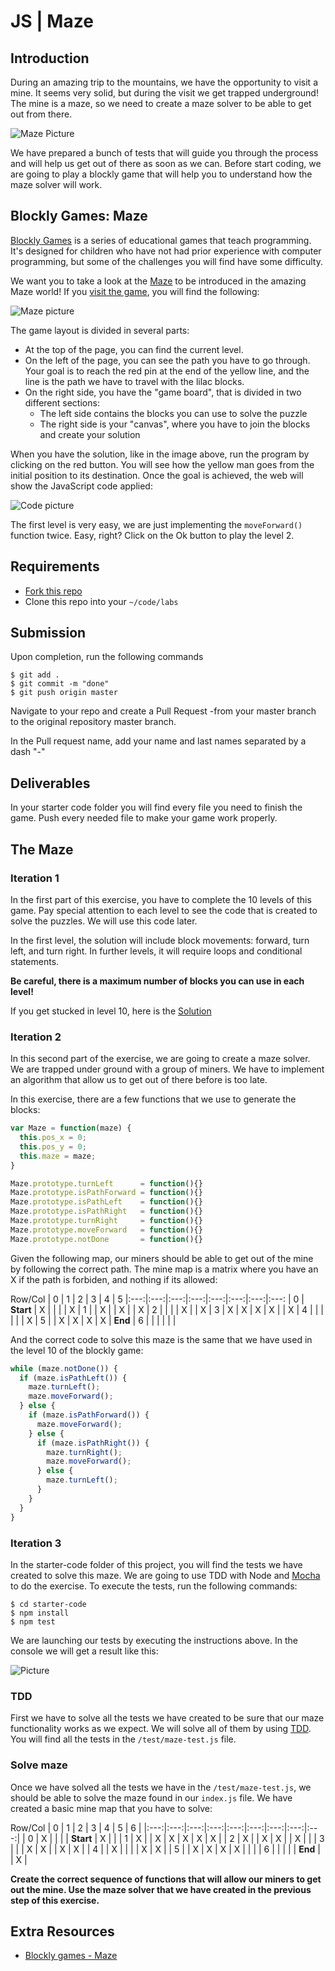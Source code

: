 

# JS | Maze

## Introduction

During an amazing trip to the mountains, we have the opportunity to visit a mine. It seems very solid, but during the visit we get trapped underground! The mine is a maze, so we need to create a maze solver to be able to get out from there.

![Maze Picture](https://i.imgur.com/DDuEYCb.png)

We have prepared a bunch of tests that will guide you through the process and will help us get out of there as soon as we can. Before start coding, we are going to play a blockly game that will help you to understand how the maze solver will work.

## Blockly Games: Maze

[Blockly Games](https://blockly-games.appspot.com/) is a series of educational games that teach programming. It's designed for children who have not had prior experience with computer programming, but some of the challenges you will find have some difficulty.

We want you to take a look at the [Maze](https://blockly-games.appspot.com/maze?lang=en) to be introduced in the amazing Maze world! If you [visit the game](https://blockly-games.appspot.com/maze?lang=en), you will find the following:

![Maze picture](https://i.imgur.com/NbDwcTm.png)

The game layout is divided in several parts:

- At the top of the page, you can find the current level.
- On the left of the page, you can see the path you have to go through. Your goal is to reach the red pin at the end of the yellow line, and the line is the path we have to travel with the lilac blocks.
- On the right side, you have the "game board", that is divided in two different sections:
	- The left side contains the blocks you can use to solve the puzzle
	- The right side is your "canvas", where you have to join the blocks and create your solution

When you have the solution, like in the image above, run the program by clicking on the red button. You will see how the yellow man goes from the initial position to its destination. Once the goal is achieved, the web will show the JavaScript code applied:

![Code picture](https://i.imgur.com/vmm6AXq.png)

The first level is very easy, we are just implementing the `moveForward()` function twice. Easy, right? Click on the Ok button to play the level 2.

## Requirements

- [Fork this repo](https://guides.github.com/activities/forking/)
- Clone this repo into your `~/code/labs`

## Submission

Upon completion, run the following commands

```
$ git add .
$ git commit -m "done"
$ git push origin master
```
Navigate to your repo and create a Pull Request -from your master branch to the original repository master branch.

In the Pull request name, add your name and last names separated by a dash "-"

## Deliverables
In your starter code folder you will find every file you need to finish the game. Push every needed file to make your game work properly.

## The Maze

### Iteration 1

In the first part of this exercise, you have to complete the 10 levels of this game. Pay special attention to each level to see the code that is created to solve the puzzles. We will use this code later.

In the first level, the solution will include block movements: forward, turn left, and turn right. In further levels, it will require loops and conditional statements.

**Be careful, there is a maximum number of blocks you can use in each level!**


If you get stucked in level 10, here is the [Solution](https://i.imgur.com/QlGNLx5.png)


### Iteration 2

In this second part of the exercise, we are going to create a maze solver. We are trapped under ground with a group of miners. We have to implement an algorithm that allow us to get out of there before is too late.

In this exercise, there are a few functions that we use to generate the blocks:

```javascript
var Maze = function(maze) {
  this.pos_x = 0;
  this.pos_y = 0;
  this.maze = maze;
}

Maze.prototype.turnLeft      = function(){}
Maze.prototype.isPathForward = function(){}
Maze.prototype.isPathLeft    = function(){}
Maze.prototype.isPathRight   = function(){}
Maze.prototype.turnRight     = function(){}
Maze.prototype.moveForward   = function(){}
Maze.prototype.notDone       = function(){}
```

Given the following map, our miners should be able to get out of the mine by following the correct path. The mine map is a matrix where you have an X if the path is forbiden, and nothing if its allowed:

Row/Col | 0 | 1 | 2 | 3 | 4 | 5
|:---:|:---:|:---:|:---:|:---:|:---:|:---:|:---:
| 0 | **Start** | X |   |   |   | X
| 1 |   | X |   | X |   | X
| 2 |   |   |   | X |   | X
| 3 | X | X | X | X |   | X
| 4 |   |   |   |   |   | X
| 5 |   | X | X | X | X | **End**
| 6 |   |   |   |   |   |

And the correct code to solve this maze is the same that we have used in the level 10 of the blockly game:

```javascript
while (maze.notDone()) {
  if (maze.isPathLeft()) {
    maze.turnLeft();
    maze.moveForward();
  } else {
    if (maze.isPathForward()) {
      maze.moveForward();
    } else {
      if (maze.isPathRight()) {
        maze.turnRight();
        maze.moveForward();
      } else {
        maze.turnLeft();
      }
    }
  }
}
```

### Iteration 3

In the starter-code folder of this project, you will find the tests we have created to solve this maze. We are going to use TDD with Node and [Mocha](https://mochajs.org/) to do the exercise. To execute the tests, run the following commands:

```
$ cd starter-code
$ npm install
$ npm test
```

We are launching our tests by executing the instructions above. In the console we will get a result like this:

![Picture](https://i.imgur.com/7Rf0ojt.png)

### TDD

First we have to solve all the tests we have created to be sure that our maze functionality works as we expect. We will solve all of them by using [TDD](https://en.wikipedia.org/wiki/Test-driven_development). You will find all the tests in the `/test/maze-test.js` file.

### Solve maze

Once we have solved all the tests we have in the `/test/maze-test.js`, we should be able to solve the maze found in our `index.js` file. We have created a basic mine map that you have to solve:

Row/Col | 0 | 1 | 2 | 3 | 4 | 5 | 6 |
|:---:|:---:|:---:|:---:|:---:|:---:|:---:|:---:|:---:|
| 0 | X |   |   |   | **Start** | X |  |
| 1 | X |   | X | X | X | X | X |
| 2 | X |   | X | X |   | X |  |
| 3 |   |   | X | X |   | X | X |
| 4 |   | X |   |   |   | X | X |
| 5 |   | X | X | X | X |   |  |
| 6 |   |   |   |   | **End** |  | X |

**Create the correct sequence of functions that will allow our miners to get out the mine. Use the maze solver that we have created in the previous step of this exercise.**

## Extra Resources

- [Blockly games - Maze](https://blockly-games.appspot.com/maze)
